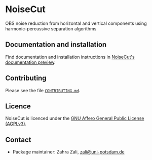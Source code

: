 # NoiseCut
OBS noise reduction from horizontal and vertical components using harmonic-percussive
separation algorithms

## Documentation and installation

Find documentation and installation instructions in [NoiseCut's documentation
preview](https://NoiseCut.org/doc).

## Contributing

Please see the file [`CONTRIBUTING.md`](CONTRIBUTING.md).

## Licence

NoiseCut is licenced under the [GNU Affero General Public License
(AGPLv3)](LICENSE).

## Contact

* Package maintainer: Zahra Zali, zali@uni-potsdam.de

